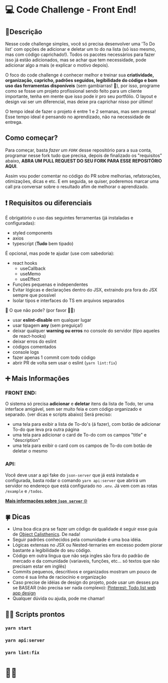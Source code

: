 # 💻 Code Challenge - Front End!

## 📝Descrição

Nesse code challenge simples, você só precisa desenvolver uma 'To Do list' com opções de adicionar e deletar um to do na lista (só isso mesmo, mas com código caprichado!).
Todos os pacotes necessários para fazer isso já estão adicionados, mas se achar que tem necessidade, pode adicionar algo a mais (e explicar o motivo depois).

O foco do code challenge é conhecer melhor e treinar sua **criatividade, organização, capricho, padrões seguidos, legibilidade do código e bom uso das ferramentas disponíveis** (sem gambiarras! 🤣), por isso, programe como se fosse um projeto profissional sendo feito para um cliente importante, tenha em mente que isso pode ir pro seu portfólio. O layout e design vai ser um diferencial, mas deixe pra caprichar nisso por último!

O tempo ideal de fazer o projeto é entre 1 e 2 semanas, mas sem pressa! Esse tempo ideal é pensando no aprendizado, não na necessidade de entrega.

## Como começar?

Para começar, basta *fazer um `FORK`* desse repositório para a sua conta, programar nesse fork tudo que precisa, depois de finalizado os "requisitos" abaixo, **ABRA UM PULL REQUEST DO SEU FORK PARA ESSE REPOSITÓRIO AQUI**.

Assim vou poder comentar no código do PR sobre melhorias, refatorações, otimizações, dicas e etc. E em seguida, se quiser, poderemos marcar uma call pra conversar sobre o resultado afim de melhorar o aprendizado.

## ❗ Requisitos ou diferenciais

É obrigatório o uso das seguintes ferramentas (já instaladas e configuradas):

- styled components
- axios
- typescript (**Tudo** bem tipado)

É opcional, mas pode te ajudar (use com sabedoria):
- react hooks
  - useCallback
  - useMemo
  - useEffect
- Funções pequenas e independentes
- Evitar lógicas e declarações dentro do JSX, extraindo pra fora do JSX sempre que possível
- Isolar tipos e interfaces do TS em arquivos separados

🚫 O que não pode? (por favor 🙏😂)

- usar **eslint-disable** em qualquer lugar
- usar tipagem **any** (sem preguiça!)
- deixar qualquer **warning ou erros** no console do servidor (tipo aqueles de react-hooks)
- deixar erros do eslint
- códigos comentados
- console logs
- fazer apenas 1 commit com todo código
- abrir PR de volta sem usar o eslint (`yarn lint:fix`)

## ➕ Mais Informações

### FRONT END:

O sistema só precisa **adicionar** e **deletar** itens da lista de Todo, ter uma interface amigável, sem ser muito feia e com código organizado e separado. (ver dicas e scripts abaixo)
Será preciso:
- uma tela para exibir a lista de To-do's (á fazer), com botão de adicionar To-do que leva pra outra página
- uma tela para adicionar o card de To-do com os campos "title" e "description"
- uma tela para exibir o card com os campos de To-do com botão de deletar o mesmo


### API:

Você deve usar a api fake do `json-server` que já está instalada e configurada, basta rodar o comando `yarn api:server` que abrirá um servidor no endereço que está configurado no `.env`.
Já vem com as rotas `/example` e `/todos`.

[**Mais informações sobre `json server`** 🌐](https://github.com/typicode/json-server#json-server--)

## 🍀 Dicas

- Uma boa dica pra se fazer um código de qualidade é seguir esse guia de [Object Calisthenics](https://medium.com/@rafaelcruz_48213/desenvolva-um-c%C3%B3digo-melhor-com-object-calisthenics-d5364767a9ba). De nada!
- Seguir padrões conhecidos pela comunidade é uma boa idéia.
- Lógicas extensas no JSX ou Nested-ternaries em excesso podem piorar bastante a legibilidade do seu código.
- Código em outra lingua que não seja ingles são fora do padrão de mercado e da comunidade (variaveis, funções, etc... só textos que não precisam estar em inglês)
- Commits pequenos, descritivos e organizados mostram um pouco de como é sua linha de raciocínio e organização
- Caso precise de idéias de design do projeto, pode usar um desses pra se BASEAR (não precisa ser nada complexo): [Pinterest: Todo list web app design](https://br.pinterest.com/search/pins/?q=todo%20list%20web%20app%20design&rs=typed)
- Qualquer dúvida ou ajuda, pode me chamar!

## 👨‍💻 Scripts prontos

### `yarn start`

### `yarn api:server`

### `yarn lint:fix`

# 🚀🚀
